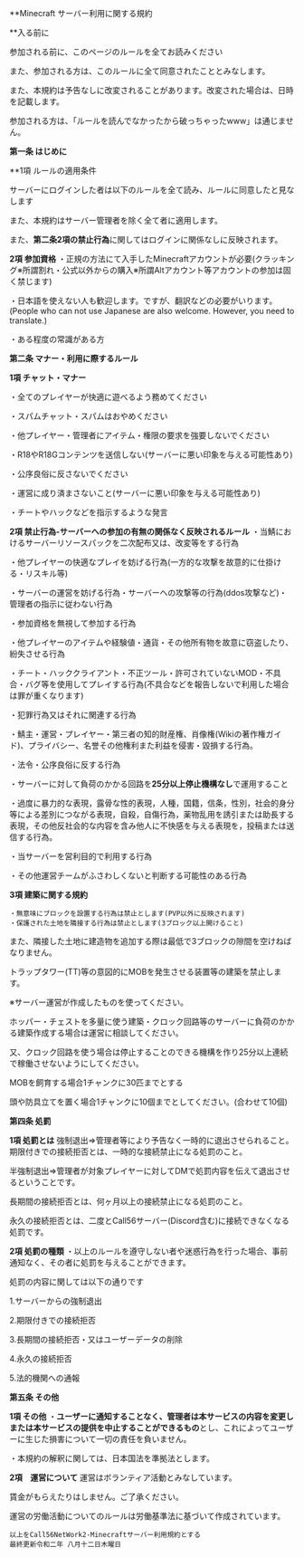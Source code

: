 **Minecraft サーバー利用に関する規約

**入る前に

参加される前に、このページのルールを全てお読みください

また、参加される方は、このルールに全て同意されたこととみなします。

また、本規約は予告なしに改変されることがあります。改変された場合は、日時を記載します。

参加される方は、「ルールを読んでなかったから破っちゃったwww」は通じません。


**第一条 はじめに**

**1項 ルールの適用条件

サーバーにログインした者は以下のルールを全て読み、ルールに同意したと見なします

また、本規約はサーバー管理者を除く全て者に適用します。

また、**第二条2項の禁止行為**に関してはログインに関係なしに反映されます。


**2項 参加資格**
・正規の方法にて入手したMinecraftアカウントが必要(クラッキング※所謂割れ・公式以外からの購入※所謂Altアカウント等アカウントの参加は固く禁じます)

・日本語を使えない人も歓迎します。ですが、翻訳などの必要がいります。(People who can not use Japanese are also welcome. However, you need to translate.)

・ある程度の常識がある方


**第二条 マナー・利用に際するルール**

**1項 チャット・マナー**

・全てのプレイヤーが快適に遊べるよう務めてください

・スパムチャット・スパムはおやめください

・他プレイヤー・管理者にアイテム・権限の要求を強要しないでください

・R18やR18Gコンテンツを送信しない(サーバーに悪い印象を与える可能性あり)

・公序良俗に反さないでください

・運営に成り済まさないこと(サーバーに悪い印象を与える可能性あり)

・チートやハックなどを指示するような発言


**2項 禁止行為-サーバーへの参加の有無の関係なく反映されるルール**
・当鯖におけるサーバーリソースパックを二次配布又は、改変等をする行為

・他プレイヤーの快適なプレイを妨げる行為(一方的な攻撃を故意的に仕掛ける・リスキル等)

・サーバーの運営を妨げる行為・サーバーへの攻撃等の行為(ddos攻撃など)・管理者の指示に従わない行為

・参加資格を無視して参加する行為

・他プレイヤーのアイテムや経験値・通貨・その他所有物を故意に窃盗したり、紛失させる行為

・チート・ハッククライアント・不正ツール・許可されていないMOD・不具合・バグ等を使用してプレイする行為(不具合などを報告しないで利用した場合は罪が重くなります)

・犯罪行為又はそれに関連する行為

・鯖主・運営・プレイヤー・第三者の知的財産権、肖像権(Wikiの著作権ガイド)、プライバシー、名誉その他権利また利益を侵害・毀損する行為。

・法令・公序良俗に反する行為

・サーバーに対して負荷のかかる回路を**25分以上停止機構なし**で運用すること

・過度に暴力的な表現，露骨な性的表現，人種，国籍，信条，性別，社会的身分等による差別につながる表現，自殺，自傷行為，薬物乱用を誘引または助長する表現，その他反社会的な内容を含み他人に不快感を与える表現を，投稿または送信する行為。

・当サーバーを営利目的で利用する行為

・その他運営チームがふさわしくないと判断する可能性のある行為


**3項 建築に関する規約**
```
・無意味にブロックを設置する行為は禁止とします(PVP以外に反映されます)
・保護された土地を隣接する行為は禁止とします(3ブロック以上開けること)
```
また、隣接した土地に建造物を追加する際は最低で3ブロックの隙間を空けねばなりません。

トラップタワー(TT)等の意図的にMOBを発生させる装置等の建築を禁止します。

※サーバー運営が作成したものを使ってください。

ホッパー・チェストを多量に使う建築・クロック回路等のサーバーに負荷のかかる建築作成する場合は運営に相談してください。

又、クロック回路を使う場合は停止することのできる機構を作り25分以上連続で稼働させないようにしてください。

MOBを飼育する場合1チャンクに30匹までとする

頭や防具立てを置く場合1チャンクに10個までとしてください。(合わせて10個)


**第四条 処罰**

**1項 処罰とは**
強制退出=>管理者等により予告なく一時的に退出させられること。期限付きでの接続拒否とは、一時的な接続禁止になる処罰のこと。

半強制退出=>管理者が対象プレイヤーに対してDMで処罰内容を伝えて退出させるということです。

長期間の接続拒否とは、何ヶ月以上の接続禁止になる処罰のこと。

永久の接続拒否とは、二度とCall56サーバー(Discord含む)に接続できなくなる処罰です。


**2項 処罰の種類**
・以上のルールを遵守しない者や迷惑行為を行った場合、事前通知なく、その者に処罰を与えることができます。

処罰の内容に関しては以下の通りです

1.サーバーからの強制退出

2.期限付きでの接続拒否

3.長期間の接続拒否・又はユーザーデータの削除

4.永久の接続拒否

5.法的機関への通報


**第五条 その他**

**1項 その他**
・**ユーザーに通知することなく、管理者は本サービスの内容を変更しまたは本サービスの提供を中止することができるもの**とし、これによってユーザーに生じた損害について一切の責任を負いません。

・本規約の解釈に関しては、日本国法を準拠法とします。

**2項　運営について**
運営はボランティア活動とみなしています。

賃金がもらえたりはしません。ご了承ください。

運営の労働活動についてのルールは労働基準法に基づいて作成されています。

```
以上をCall56NetWork2-Minecraftサーバー利用規約とする
最終更新令和二年 八月十二日木曜日
```
